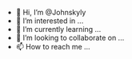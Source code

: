 - 👋 Hi, I’m @Johnskyly
- 👀 I’m interested in ...
- 🌱 I’m currently learning ...
- 💞️ I’m looking to collaborate on ...
- 📫 How to reach me ...

<!---
Johnskyly/Johnskyly is a ✨ special ✨ repository because its `README.md` (this file) appears on your GitHub profile.
You can click the Preview link to take a look at your changes.
--->
